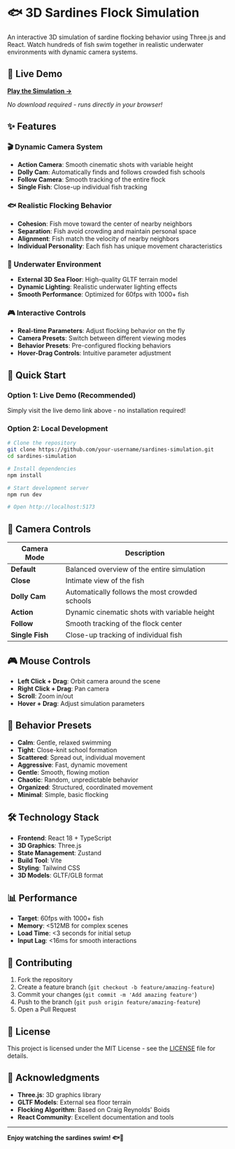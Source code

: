 # 🐟 3D Sardines Flock Simulation

An interactive 3D simulation of sardine flocking behavior using Three.js and React. Watch hundreds of fish swim together in realistic underwater environments with dynamic camera systems.

## 🌊 Live Demo

**[Play the Simulation →](https://your-username.github.io/sardines-simulation/)**

*No download required - runs directly in your browser!*

## ✨ Features

### 🎬 Dynamic Camera System
- **Action Camera**: Smooth cinematic shots with variable height
- **Dolly Cam**: Automatically finds and follows crowded fish schools
- **Follow Camera**: Smooth tracking of the entire flock
- **Single Fish**: Close-up individual fish tracking

### 🐟 Realistic Flocking Behavior
- **Cohesion**: Fish move toward the center of nearby neighbors
- **Separation**: Fish avoid crowding and maintain personal space
- **Alignment**: Fish match the velocity of nearby neighbors
- **Individual Personality**: Each fish has unique movement characteristics

### 🌊 Underwater Environment
- **External 3D Sea Floor**: High-quality GLTF terrain model
- **Dynamic Lighting**: Realistic underwater lighting effects
- **Smooth Performance**: Optimized for 60fps with 1000+ fish

### 🎮 Interactive Controls
- **Real-time Parameters**: Adjust flocking behavior on the fly
- **Camera Presets**: Switch between different viewing modes
- **Behavior Presets**: Pre-configured flocking behaviors
- **Hover-Drag Controls**: Intuitive parameter adjustment

## 🚀 Quick Start

### Option 1: Live Demo (Recommended)
Simply visit the live demo link above - no installation required!

### Option 2: Local Development
```bash
# Clone the repository
git clone https://github.com/your-username/sardines-simulation.git
cd sardines-simulation

# Install dependencies
npm install

# Start development server
npm run dev

# Open http://localhost:5173
```

## 🎯 Camera Controls

| Camera Mode | Description |
|-------------|-------------|
| **Default** | Balanced overview of the entire simulation |
| **Close** | Intimate view of the fish |
| **Dolly Cam** | Automatically follows the most crowded schools |
| **Action** | Dynamic cinematic shots with variable height |
| **Follow** | Smooth tracking of the flock center |
| **Single Fish** | Close-up tracking of individual fish |

## 🎮 Mouse Controls

- **Left Click + Drag**: Orbit camera around the scene
- **Right Click + Drag**: Pan camera
- **Scroll**: Zoom in/out
- **Hover + Drag**: Adjust simulation parameters

## 🎨 Behavior Presets

- **Calm**: Gentle, relaxed swimming
- **Tight**: Close-knit school formation
- **Scattered**: Spread out, individual movement
- **Aggressive**: Fast, dynamic movement
- **Gentle**: Smooth, flowing motion
- **Chaotic**: Random, unpredictable behavior
- **Organized**: Structured, coordinated movement
- **Minimal**: Simple, basic flocking

## 🛠️ Technology Stack

- **Frontend**: React 18 + TypeScript
- **3D Graphics**: Three.js
- **State Management**: Zustand
- **Build Tool**: Vite
- **Styling**: Tailwind CSS
- **3D Models**: GLTF/GLB format

## 📊 Performance

- **Target**: 60fps with 1000+ fish
- **Memory**: <512MB for complex scenes
- **Load Time**: <3 seconds for initial setup
- **Input Lag**: <16ms for smooth interactions

## 🤝 Contributing

1. Fork the repository
2. Create a feature branch (`git checkout -b feature/amazing-feature`)
3. Commit your changes (`git commit -m 'Add amazing feature'`)
4. Push to the branch (`git push origin feature/amazing-feature`)
5. Open a Pull Request

## 📝 License

This project is licensed under the MIT License - see the [LICENSE](LICENSE) file for details.

## 🙏 Acknowledgments

- **Three.js**: 3D graphics library
- **GLTF Models**: External sea floor terrain
- **Flocking Algorithm**: Based on Craig Reynolds' Boids
- **React Community**: Excellent documentation and tools

---

**Enjoy watching the sardines swim! 🐟🌊**
